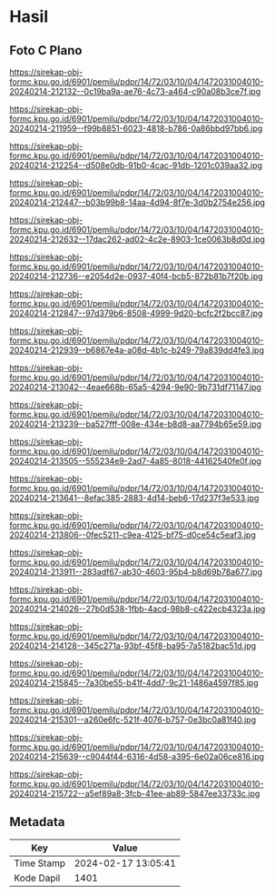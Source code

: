 # Hasil

## Foto C Plano

https://sirekap-obj-formc.kpu.go.id/6901/pemilu/pdpr/14/72/03/10/04/1472031004010-20240214-212132--0c19ba9a-ae76-4c73-a464-c90a08b3ce7f.jpg

https://sirekap-obj-formc.kpu.go.id/6901/pemilu/pdpr/14/72/03/10/04/1472031004010-20240214-211959--f99b8851-6023-4818-b786-0a86bbd97bb6.jpg

https://sirekap-obj-formc.kpu.go.id/6901/pemilu/pdpr/14/72/03/10/04/1472031004010-20240214-212254--d508e0db-91b0-4cac-91db-1201c039aa32.jpg

https://sirekap-obj-formc.kpu.go.id/6901/pemilu/pdpr/14/72/03/10/04/1472031004010-20240214-212447--b03b99b8-14aa-4d94-8f7e-3d0b2754e256.jpg

https://sirekap-obj-formc.kpu.go.id/6901/pemilu/pdpr/14/72/03/10/04/1472031004010-20240214-212632--17dac262-ad02-4c2e-8903-1ce0063b8d0d.jpg

https://sirekap-obj-formc.kpu.go.id/6901/pemilu/pdpr/14/72/03/10/04/1472031004010-20240214-212736--e2054d2e-0937-40f4-bcb5-872b81b7f20b.jpg

https://sirekap-obj-formc.kpu.go.id/6901/pemilu/pdpr/14/72/03/10/04/1472031004010-20240214-212847--97d379b6-8508-4999-9d20-bcfc2f2bcc87.jpg

https://sirekap-obj-formc.kpu.go.id/6901/pemilu/pdpr/14/72/03/10/04/1472031004010-20240214-212939--b6867e4a-a08d-4b1c-b249-79a839dd4fe3.jpg

https://sirekap-obj-formc.kpu.go.id/6901/pemilu/pdpr/14/72/03/10/04/1472031004010-20240214-213042--4eae668b-65a5-4294-9e90-9b731df71147.jpg

https://sirekap-obj-formc.kpu.go.id/6901/pemilu/pdpr/14/72/03/10/04/1472031004010-20240214-213239--ba527fff-008e-434e-b8d8-aa7794b65e59.jpg

https://sirekap-obj-formc.kpu.go.id/6901/pemilu/pdpr/14/72/03/10/04/1472031004010-20240214-213505--555234e9-2ad7-4a85-8018-44162540fe0f.jpg

https://sirekap-obj-formc.kpu.go.id/6901/pemilu/pdpr/14/72/03/10/04/1472031004010-20240214-213641--8efac385-2883-4d14-beb6-17d237f3e533.jpg

https://sirekap-obj-formc.kpu.go.id/6901/pemilu/pdpr/14/72/03/10/04/1472031004010-20240214-213806--0fec5211-c9ea-4125-bf75-d0ce54c5eaf3.jpg

https://sirekap-obj-formc.kpu.go.id/6901/pemilu/pdpr/14/72/03/10/04/1472031004010-20240214-213911--283adf67-ab30-4603-95b4-b8d69b78a677.jpg

https://sirekap-obj-formc.kpu.go.id/6901/pemilu/pdpr/14/72/03/10/04/1472031004010-20240214-214026--27b0d538-1fbb-4acd-98b8-c422ecb4323a.jpg

https://sirekap-obj-formc.kpu.go.id/6901/pemilu/pdpr/14/72/03/10/04/1472031004010-20240214-214128--345c271a-93bf-45f8-ba95-7a5182bac51d.jpg

https://sirekap-obj-formc.kpu.go.id/6901/pemilu/pdpr/14/72/03/10/04/1472031004010-20240214-215845--7a30be55-b41f-4dd7-9c21-1486a4597f85.jpg

https://sirekap-obj-formc.kpu.go.id/6901/pemilu/pdpr/14/72/03/10/04/1472031004010-20240214-215301--a260e6fc-521f-4076-b757-0e3bc0a81f40.jpg

https://sirekap-obj-formc.kpu.go.id/6901/pemilu/pdpr/14/72/03/10/04/1472031004010-20240214-215639--c9044f44-6316-4d58-a395-6e02a06ce816.jpg

https://sirekap-obj-formc.kpu.go.id/6901/pemilu/pdpr/14/72/03/10/04/1472031004010-20240214-215722--a5ef89a8-3fcb-41ee-ab89-5847ee33733c.jpg


## Metadata

| Key        | Value               |
| ---------- | ------------------- |
| Time Stamp | 2024-02-17 13:05:41 |
| Kode Dapil | 1401                |



